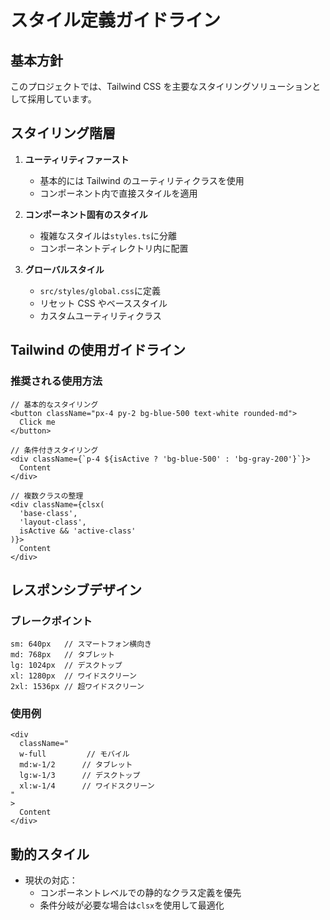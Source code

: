 # スタイル定義ガイドライン

## 基本方針

このプロジェクトでは、Tailwind CSS を主要なスタイリングソリューションとして採用しています。

## スタイリング階層

1. **ユーティリティファースト**

   - 基本的には Tailwind のユーティリティクラスを使用
   - コンポーネント内で直接スタイルを適用

2. **コンポーネント固有のスタイル**

   - 複雑なスタイルは`styles.ts`に分離
   - コンポーネントディレクトリ内に配置

3. **グローバルスタイル**
   - `src/styles/global.css`に定義
   - リセット CSS やベーススタイル
   - カスタムユーティリティクラス

## Tailwind の使用ガイドライン

### 推奨される使用方法

```tsx
// 基本的なスタイリング
<button className="px-4 py-2 bg-blue-500 text-white rounded-md">
  Click me
</button>

// 条件付きスタイリング
<div className={`p-4 ${isActive ? 'bg-blue-500' : 'bg-gray-200'}`}>
  Content
</div>

// 複数クラスの整理
<div className={clsx(
  'base-class',
  'layout-class',
  isActive && 'active-class'
)}>
  Content
</div>
```

## レスポンシブデザイン

### ブレークポイント

```
sm: 640px   // スマートフォン横向き
md: 768px   // タブレット
lg: 1024px  // デスクトップ
xl: 1280px  // ワイドスクリーン
2xl: 1536px // 超ワイドスクリーン
```

### 使用例

```tsx
<div
  className="
  w-full         // モバイル
  md:w-1/2      // タブレット
  lg:w-1/3      // デスクトップ
  xl:w-1/4      // ワイドスクリーン
"
>
  Content
</div>
```

## 動的スタイル

- 現状の対応：
  - コンポーネントレベルでの静的なクラス定義を優先
  - 条件分岐が必要な場合は`clsx`を使用して最適化
